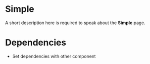 Simple
========

A short description here is required to speak about the **Simple** page.


Dependencies
=========

- Set dependencies with other component


